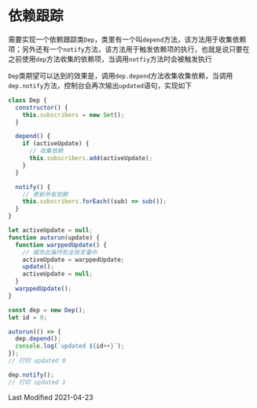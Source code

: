 # 依赖跟踪

需要实现一个依赖跟踪类`Dep`，类里有一个叫`depend`方法，该方法用于收集依赖项；另外还有一个`notify`方法，该方法用于触发依赖项的执行，也就是说只要在之前使用`dep`方法收集的依赖项，当调用`notfiy`方法时会被触发执行

`Dep`类期望可以达到的效果是，调用`dep.depend`方法收集收集依赖，当调用`dep.notify`方法，控制台会再次输出`updated`语句，实现如下

```javascript
class Dep {
  constructor() {
    this.subscribers = new Set();
  }

  depend() {
    if (activeUpdate) {
      // 收集依赖
      this.subscribers.add(activeUpdate);
    }
  }

  notify() {
    // 更新所有依赖
    this.subscribers.forEach((sub) => sub());
  }
}

let activeUpdate = null;
function autorun(update) {
  function warppedUpdate() {
    // 缓存此操作到全局变量中
    activeUpdate = warppedUpdate;
    update();
    activeUpdate = null;
  }
  warppedUpdate();
}

const dep = new Dep();
let id = 0;

autorun(() => {
  dep.depend();
  console.log(`updated ${id++}`);
});
// 打印 updated 0

dep.notify();
// 打印 updated 1
```

Last Modified 2021-04-23
